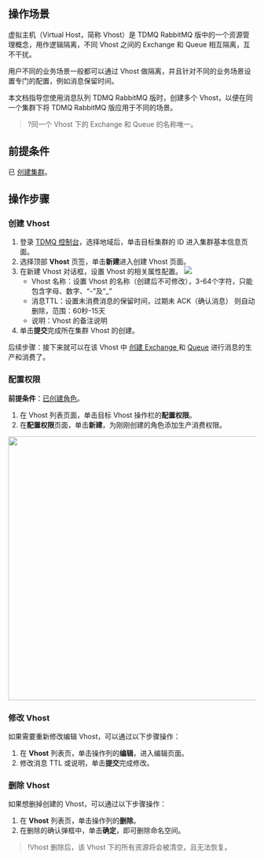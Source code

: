## 操作场景

虚拟主机（Virtual Host，简称 Vhost）是 TDMQ RabbitMQ 版中的一个资源管理概念，用作逻辑隔离，不同 Vhost 之间的 Exchange 和 Queue 相互隔离，互不干扰。

用户不同的业务场景一般都可以通过 Vhost 做隔离，并且针对不同的业务场景设置专门的配置，例如消息保留时间。

本文档指导您使用消息队列 TDMQ RabbitMQ 版时，创建多个 Vhost，以便在同一个集群下将 TDMQ RabbitMQ 版应用于不同的场景。

> ?同一个 Vhost 下的 Exchange 和 Queue 的名称唯一。

## 前提条件

已 [创建集群](https://cloud.tencent.com/document/product/1495/61832)。

## 操作步骤

### 创建 Vhost

1. 登录 [TDMQ 控制台](https://console.cloud.tencent.com/tdmq)，选择地域后，单击目标集群的 ID 进入集群基本信息页面。
2. 选择顶部 **Vhost** 页签，单击**新建**进入创建 Vhost 页面。
3. 在新建 Vhost 对话框，设置 Vhost 的相关属性配置。
   ![](https://main.qcloudimg.com/raw/c87ba46c5d7e458f392c41579964be9a.png)
   - Vhost 名称：设置 Vhost 的名称（创建后不可修改），3-64个字符，只能包含字母、数字、“-”及“_”
   - 消息TTL：设置未消费消息的保留时间，过期未 ACK（确认消息） 则自动删除，范围：60秒-15天
   - 说明：Vhost 的备注说明
4. 单击**提交**完成所在集群 Vhost 的创建。

后续步骤：接下来就可以在该 Vhost 中 [创建 Exchange ](https://cloud.tencent.com/document/product/1495/61834) 和 [Queue](https://cloud.tencent.com/document/product/1495/61835) 进行消息的生产和消费了。

### 配置权限

**前提条件**：[已创建角色](https://console.cloud.tencent.com/tdmq/role)。

1. 在 Vhost 列表页面，单击目标 Vhost 操作栏的**配置权限**。
2. 在**配置权限**页面，单击**新建**，为刚刚创建的角色添加生产消费权限。
<img src="https://main.qcloudimg.com/raw/515644356c3ec5d005f61ea19fa6e807.png" width="536">

 



### 修改 Vhost

如果需要重新修改编辑 Vhost，可以通过以下步骤操作：

1. 在 **Vhost** 列表页，单击操作列的**编辑**，进入编辑页面。
2. 修改消息 TTL 或说明，单击**提交**完成修改。

### 删除 Vhost

如果想删掉创建的 Vhost，可以通过以下步骤操作：

1. 在 **Vhost** 列表页，单击操作列的**删除**。
2. 在删除的确认弹框中，单击**确定**，即可删除命名空间。

> !Vhost 删除后，该 Vhost 下的所有资源将会被清空，且无法恢复。
